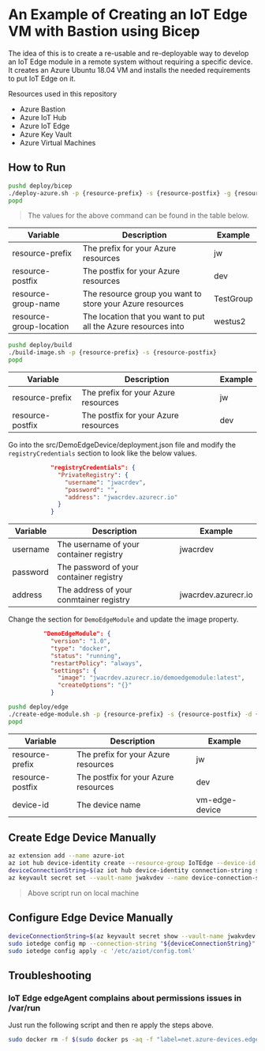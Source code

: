# An Example of Creating an IoT Edge VM with Bastion using Bicep

The idea of this is to create a re-usable and re-deployable way to develop an IoT Edge module in a remote system without requiring a specific device. It creates an Azure Ubuntu 18.04 VM and installs the needed requirements to put IoT Edge on it.

Resources used in this repository

- Azure Bastion
- Azure IoT Hub
- Azure IoT Edge
- Azure Key Vault
- Azure Virtual Machines

## How to Run

``` bash
pushd deploy/bicep
./deploy-azure.sh -p {resource-prefix} -s {resource-postfix} -g {resource-group-name} -l {resource-group-location}
popd
```

> The values for the above command can be found in the table below.

| Variable                | Description                                                    | Example   |
| ----------------------- | -------------------------------------------------------------- | --------- |
| resource-prefix         | The prefix for your Azure resources                            | jw        |
| resource-postfix        | The postfix for your Azure resources                           | dev       |
| resource-group-name     | The resource group you want to store your Azure resources      | TestGroup |
| resource-group-location | The location that you want to put all the Azure resources into | westus2   |

``` bash
pushd deploy/build
./build-image.sh -p {resource-prefix} -s {resource-postfix} 
popd
```

| Variable         | Description                          | Example |
| ---------------- | ------------------------------------ | ------- |
| resource-prefix  | The prefix for your Azure resources  | jw      |
| resource-postfix | The postfix for your Azure resources | dev     |

Go into the src/DemoEdgeDevice/deployment.json file and modify the ``` registryCredentials ``` section to look like the below values.

``` json
            "registryCredentials": {
              "PrivateRegistry": {
                "username": "jwacrdev",
                "password": "",
                "address": "jwacrdev.azurecr.io"
              }
            }
```

| Variable | Description                             | Example             |
| -------- | --------------------------------------- | ------------------- |
| username | The username of your container registry | jwacrdev            |
| password | The password of your container registry |                     |
| address  | The address of your conmtainer registry | jwacrdev.azurecr.io |

Change the section for ``` DemoEdgeModule ``` and update the image property.

``` json
          "DemoEdgeModule": {
            "version": "1.0",
            "type": "docker",
            "status": "running",
            "restartPolicy": "always",
            "settings": {
              "image": "jwacrdev.azurecr.io/demoedgemodule:latest",
              "createOptions": "{}"
            }
```


``` bash
pushd deploy/edge
./create-edge-module.sh -p {resource-prefix} -s {resource-postfix} -d {device-id}
popd
```

| Variable         | Description                          | Example        |
| ---------------- | ------------------------------------ | -------------- |
| resource-prefix  | The prefix for your Azure resources  | jw             |
| resource-postfix | The postfix for your Azure resources | dev            |
| device-id        | The device name                      | vm-edge-device |

## Create Edge Device Manually

``` bash
az extension add --name azure-iot
az iot hub device-identity create --resource-group IoTEdge --device-id vm-edge-device --edge-enabled --hub-name jwiotdev
deviceConnectionString=$(az iot hub device-identity connection-string show --device-id vm-edge-device --hub-name jwiotdev --query connectionString --output tsv)
az keyvault secret set --vault-name jwakvdev --name device-connection-string --value "${deviceConnectionString}"
```

> Above script run on local machine

## Configure Edge Device Manually

``` bash
deviceConnectionString=$(az keyvault secret show --vault-name jwakvdev --name device-connection-string --query value --output tsv)
sudo iotedge config mp --connection-string "${deviceConnectionString}" --force
sudo iotedge config apply -c '/etc/aziot/config.toml'
```

## Troubleshooting

### IoT Edge edgeAgent complains about permissions issues in /var/run

Just run the following script and then re apply the steps above.

``` bash
sudo docker rm -f $(sudo docker ps -aq -f "label=net.azure-devices.edge.owner=Microsoft.Azure.Devices.Edge.Agent") && sudo systemctl stop iotedge
```
